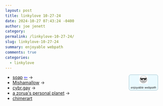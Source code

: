 ```yaml
---
layout: post
title: 𝚕𝚒𝚗𝚔𝚢𝚕𝚘𝚟𝚎 𝟷𝟶-𝟸𝟽-𝟸𝟺
date: 2024-10-27 07:43:24 -0400
author: joe jenett
category: 
permalink: /linkylove-10-27-24/
slug: linkylove-10-27-24
summary: enjoyable webpath
comments: true
categories:
  - linkylove
---
```

<span style="position:relative;float:right;margin-right:12px;font-size:.65em;text-align:center;font-style:italic;background:#ebfaff;padding:0 5px 3px 5px;border:1px solid #97becc;border-radius:6px;"><img id="guy" src="/images/eguy.png" alt="" width="28" style="margin-bottom:5px;"><br>enjoyable webpath</span>
<ul class="linkylove">
	<li><a title="soap" href="https://soapfriendo.neocities.org/">soap</a>  <a title="source" href="https://ninacti0n.neocities.org/"><span style="color:blue;">&#8678;</span></a> <span title="led to site shown below">&#8594;</span></li>
	<li><a title="Mishamallow" href="https://mishamallow.neocities.org/">Mishamallow</a> <span title="led to site shown below">&#8594;</span></li>
	<li><a title="cybr.gay" href="https://cybr.gay/">cybr.gay</a> <span title="led to site shown below">&#8594;</span></li>
	<li><a title="corvidae" href="https://corvidae.digital/">a zorua's personal planet</a> <span title="led to site shown below">&#8594;</span></li>
	<li><a title="chimerart" href="https://chimera.pet/art/">chimerart</a></li>
</ul>
<a style="display:none;" href="https://brid.gy/publish/mastodon"><small>(cross-posted to mastodon)</small></a>